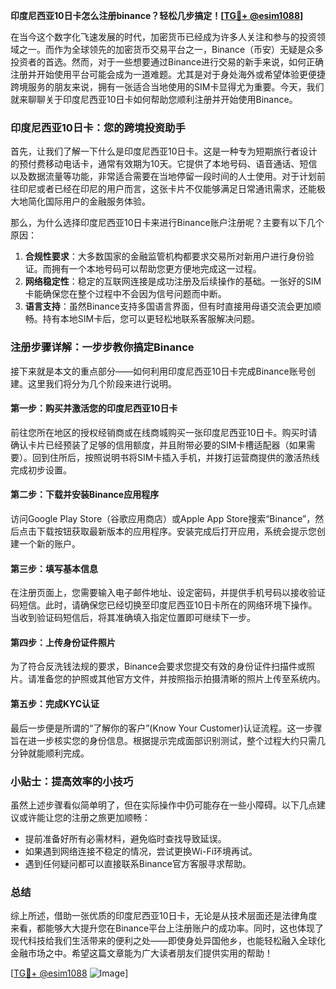 **印度尼西亚10日卡怎么注册binance？轻松几步搞定！[[TG💪+ @esim1088](https://t.me/s/esim1088)]**

在当今这个数字化飞速发展的时代，加密货币已经成为许多人关注和参与的投资领域之一。而作为全球领先的加密货币交易平台之一，Binance（币安）无疑是众多投资者的首选。然而，对于一些想要通过Binance进行交易的新手来说，如何正确注册并开始使用平台可能会成为一道难题。尤其是对于身处海外或希望体验更便捷跨境服务的朋友来说，拥有一张适合当地使用的SIM卡显得尤为重要。今天，我们就来聊聊关于印度尼西亚10日卡如何帮助您顺利注册并开始使用Binance。

### 印度尼西亚10日卡：您的跨境投资助手

首先，让我们了解一下什么是印度尼西亚10日卡。这是一种专为短期旅行者设计的预付费移动电话卡，通常有效期为10天。它提供了本地号码、语音通话、短信以及数据流量等功能，非常适合需要在当地停留一段时间的人士使用。对于计划前往印尼或者已经在印尼的用户而言，这张卡片不仅能够满足日常通讯需求，还能极大地简化国际用户的金融服务体验。

那么，为什么选择印度尼西亚10日卡来进行Binance账户注册呢？主要有以下几个原因：

1. **合规性要求**：大多数国家的金融监管机构都要求交易所对新用户进行身份验证。而拥有一个本地号码可以帮助您更方便地完成这一过程。
2. **网络稳定性**：稳定的互联网连接是成功注册及后续操作的基础。一张好的SIM卡能确保您在整个过程中不会因为信号问题而中断。
3. **语言支持**：虽然Binance支持多国语言界面，但有时直接用母语交流会更加顺畅。持有本地SIM卡后，您可以更轻松地联系客服解决问题。

### 注册步骤详解：一步步教你搞定Binance

接下来就是本文的重点部分——如何利用印度尼西亚10日卡完成Binance账号创建。这里我们将分为几个阶段来进行说明。

#### 第一步：购买并激活您的印度尼西亚10日卡
前往您所在地区的授权经销商或在线商城购买一张印度尼西亚10日卡。购买时请确认卡片已经预装了足够的信用额度，并且附带必要的SIM卡槽适配器（如果需要）。回到住所后，按照说明书将SIM卡插入手机，并拨打运营商提供的激活热线完成初步设置。

#### 第二步：下载并安装Binance应用程序
访问Google Play Store（谷歌应用商店）或Apple App Store搜索“Binance”，然后点击下载按钮获取最新版本的应用程序。安装完成后打开应用，系统会提示您创建一个新的账户。

#### 第三步：填写基本信息
在注册页面上，您需要输入电子邮件地址、设定密码，并提供手机号码以接收验证码短信。此时，请确保您已经切换至印度尼西亚10日卡所在的网络环境下操作。当收到验证码短信后，将其准确填入指定位置即可继续下一步。

#### 第四步：上传身份证件照片
为了符合反洗钱法规的要求，Binance会要求您提交有效的身份证件扫描件或照片。请准备您的护照或其他官方文件，并按照指示拍摄清晰的照片上传至系统内。

#### 第五步：完成KYC认证
最后一步便是所谓的“了解你的客户”(Know Your Customer)认证流程。这一步骤旨在进一步核实您的身份信息。根据提示完成面部识别测试，整个过程大约只需几分钟就能顺利完成。

### 小贴士：提高效率的小技巧

虽然上述步骤看似简单明了，但在实际操作中仍可能存在一些小障碍。以下几点建议或许能让您的注册之旅更加顺畅：

- 提前准备好所有必需材料，避免临时查找导致延误。
- 如果遇到网络连接不稳定的情况，尝试更换Wi-Fi环境再试。
- 遇到任何疑问都可以直接联系Binance官方客服寻求帮助。

### 总结

综上所述，借助一张优质的印度尼西亚10日卡，无论是从技术层面还是法律角度来看，都能够大大提升您在Binance平台上注册账户的成功率。同时，这也体现了现代科技给我们生活带来的便利之处——即使身处异国他乡，也能轻松融入全球化金融市场之中。希望这篇文章能为广大读者朋友们提供实用的帮助！

[[TG💪+ @esim1088](https://t.me/s/esim1088) ![Image](https://i.postimg.cc/4NQfJmqS/Snipaste-2025-05-13-00-14-12.png)]